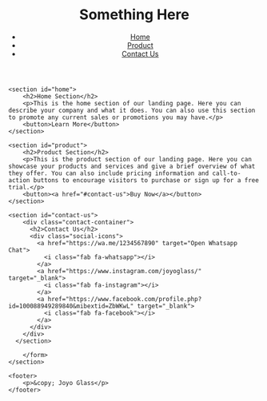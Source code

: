 <!DOCTYPE html>
<html>
<head>
	<title>Joyo Glass</title>
	<meta charset="UTF-8">
	<meta name="viewport" content="width=device-width, initial-scale=1.0">
    <link rel="stylesheet" href="https://cdnjs.cloudflare.com/ajax/libs/font-awesome/5.15.3/css/all.min.css">
	<link rel="stylesheet" type="text/css" href="styless.css">
</head>
<body>
	<header>
		<h1>Something Here</h1>
		<nav>
			<ul>
				<li><a href="#home">Home</a></li>
				<li><a href="#product">Product</a></li>
				<li><a href="#contact-us">Contact Us</a></li>
			</ul>
		</nav>
	</header>

	<section id="home">
		<h2>Home Section</h2>
		<p>This is the home section of our landing page. Here you can describe your company and what it does. You can also use this section to promote any current sales or promotions you may have.</p>
		<button>Learn More</button>
	</section>

	<section id="product">
		<h2>Product Section</h2>
		<p>This is the product section of our landing page. Here you can showcase your products and services and give a brief overview of what they offer. You can also include pricing information and call-to-action buttons to encourage visitors to purchase or sign up for a free trial.</p>
		<button><a href="#contact-us">Buy Now</a></button>
	</section>

	<section id="contact-us">
        <div class="contact-container">
          <h2>Contact Us</h2>
          <div class="social-icons">
            <a href="https://wa.me/1234567890" target="Open Whatsapp Chat">
              <i class="fab fa-whatsapp"></i>
            </a>
            <a href="https://www.instagram.com/joyoglass/" target="_blank">
              <i class="fab fa-instagram"></i>
            </a>
            <a href="https://www.facebook.com/profile.php?id=100088949289840&mibextid=ZbWKwL" target="_blank">
              <i class="fab fa-facebook"></i>
            </a>
          </div>
        </div>
      </section>
    
		</form>
	</section>

	<footer>
		<p>&copy; Joyo Glass</p>
	</footer>

</body>
</html>
